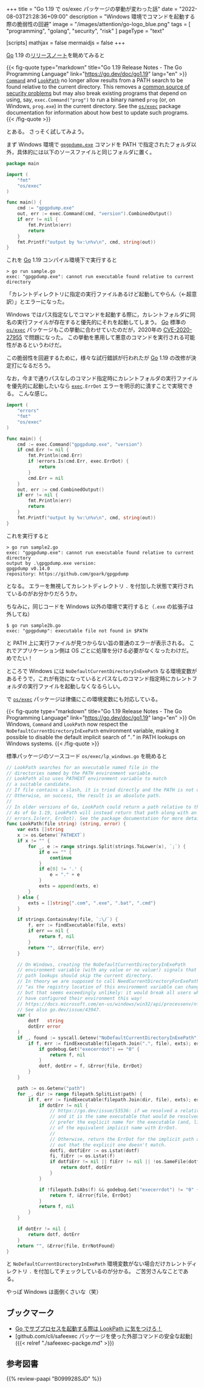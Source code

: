 +++
title = "Go 1.19 で os/exec パッケージの挙動が変わった話"
date =  "2022-08-03T21:28:36+09:00"
description = "Windows 環境でコマンドを起動する際の脆弱性の回避"
image = "/images/attention/go-logo_blue.png"
tags = [ "programming", "golang", "security", "risk" ]
pageType = "text"

[scripts]
  mathjax = false
  mermaidjs = false
+++

[Go] 1.19 の[リリースノート](https://go.dev/doc/go1.19 "Go 1.19 Release Notes - The Go Programming Language")を眺めてみると

{{< fig-quote type="markdown" title="Go 1.19 Release Notes - The Go Programming Language" link="https://go.dev/doc/go1.19" lang="en" >}}
[`Command`](https://go.dev/pkg/os/exec/#Command) and [`LookPath`](https://go.dev/pkg/os/exec/#LookPath) no longer allow results from a PATH search to be found relative to the current directory. This removes a [common source of security problems](https://go.dev/blog/path-security) but may also break existing programs that depend on using, say, `exec.Command("prog")` to run a binary named `prog` (or, on Windows, `prog.exe`) in the current directory. See the [`os/exec`](https://go.dev/pkg/os/exec/) package documentation for information about how best to update such programs.
{{< /fig-quote >}}

とある。
さっそく試してみよう。

まず Windows 環境で [`gpgpdump.exe`](https://github.com/goark/gpgpdump "goark/gpgpdump: OpenPGP packet visualizer") コマンドを PATH で指定されたフォルダ以外，具体的には以下のソースファイルと同じフォルダに置く。

```go
package main

import (
    "fmt"
    "os/exec"
)

func main() {
    cmd := "gpgpdump.exe"
    out, err := exec.Command(cmd, "version").CombinedOutput()
    if err != nil {
        fmt.Println(err)
        return
    }
    fmt.Printf("output by %v:\n%v\n", cmd, string(out))
}
```

これを [Go] 1.19 コンパイル環境下で実行すると

```text
> go run sample.go
exec: "gpgpdump.exe": cannot run executable found relative to current directory
```

「カレントディレクトリに指定の実行ファイルあるけど起動してやらん（←超意訳）」とエラーになった。

Windows ではパス指定なしでコマンドを起動する際に，カレントフォルダに同名の実行ファイルが存在すると優先的にそれを起動してしまう。
[Go] 標準の [`os/exec`][`exec`] パッケージもこの挙動に合わせていたのだが，2020年の [CVE-2020-27955] で問題になった。
この挙動を悪用して悪意のコマンドを実行される可能性があるというわけだ。

この脆弱性を回避するために，様々な試行錯誤が行われたが [Go] 1.19 の改修が決定打になるだろう。

なお，今まで通りパスなしのコマンド指定時にカレントフォルダの実行ファイルを優先的に起動したいなら [`exec`]`.ErrDot` エラーを明示的に潰すことで実現できる。
こんな感じ。

```go {hl_lines=["9-15"]}
import (
    "errors"
    "fmt"
    "os/exec"
)

func main() {
    cmd := exec.Command("gpgpdump.exe", "version")
    if cmd.Err != nil {
        fmt.Println(cmd.Err)
        if !errors.Is(cmd.Err, exec.ErrDot) {
            return
        }
        cmd.Err = nil
    }
    out, err := cmd.CombinedOutput()
    if err != nil {
        fmt.Println(err)
        return
    }
    fmt.Printf("output by %v:\n%v\n", cmd, string(out))
}
```

これを実行すると

```text
> go run sample2.go
exec: "gpgpdump.exe": cannot run executable found relative to current directory
output by .\gpgpdump.exe version:
gpgpdump v0.14.0
repository: https://github.com/goark/gpgpdump
```

となる。
エラーを無視してカレントディレクトリ `.` を付加した状態で実行されているのがお分かりだろうか。

ちなみに，同じコードを Windows 以外の環境で実行すると（`.exe` の拡張子は外してね）

```text
$ go run sample2b.go 
exec: "gpgpdump": executable file not found in $PATH
```

と PATH 上に実行ファイルが見つからない旨の普通のエラーが表示される。
これでアプリケーション側は OS ごとに処理を分ける必要がなくなったわけだ。
めでたい！

ところで Windows には `NoDefaultCurrentDirectoryInExePath` なる環境変数があるそうで，これが有効になっているとパスなしのコマンド指定時にカレントフォルダの実行ファイルを起動しなくなるらしい。

で [`os/exec`][`exec`] パッケージは律儀にこの環境変数にも対応している。

{{< fig-quote type="markdown" title="Go 1.19 Release Notes - The Go Programming Language" link="https://go.dev/doc/go1.19" lang="en" >}}
On Windows, `Command` and `LookPath` now respect the `NoDefaultCurrentDirectoryInExePath` environment variable, making it possible to disable the default implicit search of “`.`” in PATH lookups on Windows systems.
{{< /fig-quote >}}


標準パッケージのソースコード `os/exec/lp_windows.go` を眺めると

```go {hl_lines=["49-56"]}
// LookPath searches for an executable named file in the
// directories named by the PATH environment variable.
// LookPath also uses PATHEXT environment variable to match
// a suitable candidate.
// If file contains a slash, it is tried directly and the PATH is not consulted.
// Otherwise, on success, the result is an absolute path.
//
// In older versions of Go, LookPath could return a path relative to the current directory.
// As of Go 1.19, LookPath will instead return that path along with an error satisfying
// errors.Is(err, ErrDot). See the package documentation for more details.
func LookPath(file string) (string, error) {
    var exts []string
    x := os.Getenv(`PATHEXT`)
    if x != "" {
        for _, e := range strings.Split(strings.ToLower(x), `;`) {
            if e == "" {
                continue
            }
            if e[0] != '.' {
                e = "." + e
            }
            exts = append(exts, e)
        }
    } else {
        exts = []string{".com", ".exe", ".bat", ".cmd"}
    }

    if strings.ContainsAny(file, `:\/`) {
        f, err := findExecutable(file, exts)
        if err == nil {
            return f, nil
        }
        return "", &Error{file, err}
    }

    // On Windows, creating the NoDefaultCurrentDirectoryInExePath
    // environment variable (with any value or no value!) signals that
    // path lookups should skip the current directory.
    // In theory we are supposed to call NeedCurrentDirectoryForExePathW
    // "as the registry location of this environment variable can change"
    // but that seems exceedingly unlikely: it would break all users who
    // have configured their environment this way!
    // https://docs.microsoft.com/en-us/windows/win32/api/processenv/nf-processenv-needcurrentdirectoryforexepathw
    // See also go.dev/issue/43947.
    var (
        dotf   string
        dotErr error
    )
    if _, found := syscall.Getenv("NoDefaultCurrentDirectoryInExePath"); !found {
        if f, err := findExecutable(filepath.Join(".", file), exts); err == nil {
            if godebug.Get("execerrdot") == "0" {
                return f, nil
            }
            dotf, dotErr = f, &Error{file, ErrDot}
        }
    }

    path := os.Getenv("path")
    for _, dir := range filepath.SplitList(path) {
        if f, err := findExecutable(filepath.Join(dir, file), exts); err == nil {
            if dotErr != nil {
                // https://go.dev/issue/53536: if we resolved a relative path implicitly,
                // and it is the same executable that would be resolved from the explicit %PATH%,
                // prefer the explicit name for the executable (and, likely, no error) instead
                // of the equivalent implicit name with ErrDot.
                //
                // Otherwise, return the ErrDot for the implicit path as soon as we find
                // out that the explicit one doesn't match.
                dotfi, dotfiErr := os.Lstat(dotf)
                fi, fiErr := os.Lstat(f)
                if dotfiErr != nil || fiErr != nil || !os.SameFile(dotfi, fi) {
                    return dotf, dotErr
                }
            }

            if !filepath.IsAbs(f) && godebug.Get("execerrdot") != "0" {
                return f, &Error{file, ErrDot}
            }
            return f, nil
        }
    }

    if dotErr != nil {
        return dotf, dotErr
    }
    return "", &Error{file, ErrNotFound}
}
```

と `NoDefaultCurrentDirectoryInExePath` 環境変数がない場合だけカレントディレクトリ `.` を付加してチェックしているのが分かる。
ご苦労さんなことである。

やっぱ Windows は面倒くさいな（笑）

## ブックマーク

- [Go でサブプロセスを起動する際は LookPath に気をつけろ！](https://zenn.dev/spiegel/articles/20201107-lookpath-by-golang)
- [github.com/cli/safeexec パッケージを使った外部コマンドの安全な起動]({{< relref "./safeexec-packge.md" >}})

[Go]: https://go.dev/
[`exec`]: https://pkg.go.dev/os/exec "exec package - os/exec - Go Packages"
[CVE-2020-27955]: https://nvd.nist.gov/vuln/detail/CVE-2020-27955

## 参考図書

{{% review-paapi "B099928SJD" %}} <!-- プログラミング言語Go -->
